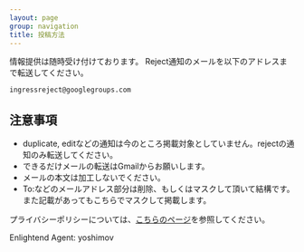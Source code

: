 ```yaml
---
layout: page
group: navigation
title: 投稿方法
---
```

情報提供は随時受け付けております。 Reject通知のメールを以下のアドレスまで転送してください。

    ingressreject@googlegroups.com

## 注意事項

- duplicate, editなどの通知は今のところ掲載対象としていません。rejectの通知のみ転送してください。
- できるだけメールの転送はGmailからお願いします。
- メールの本文は加工しないでください。
- To:などのメールアドレス部分は削除、もしくはマスクして頂いて結構です。また記載があってもこちらでマスクして掲載します。

プライバシーポリシーについては、[こちらのページ](/privacy.html)を参照してください。

Enlightend Agent: yoshimov
